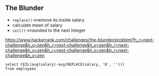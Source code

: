 ## The Blunder

* `replace()`->remove `0`s inside salary
* calculate mean of salary
* `ceil()`->rounded to the next integer

https://www.hackerrank.com/challenges/the-blunder/problem?h_r=next-challenge&h_v=zen&h_r=next-challenge&h_v=zen&h_r=next-challenge&h_v=zen&h_r=next-challenge&h_v=zen&h_r=next-challenge&h_v=zen

```mysql
select CEIL(avg(salary)-avg(REPLACE(salary, '0', '')))
from employees
```
